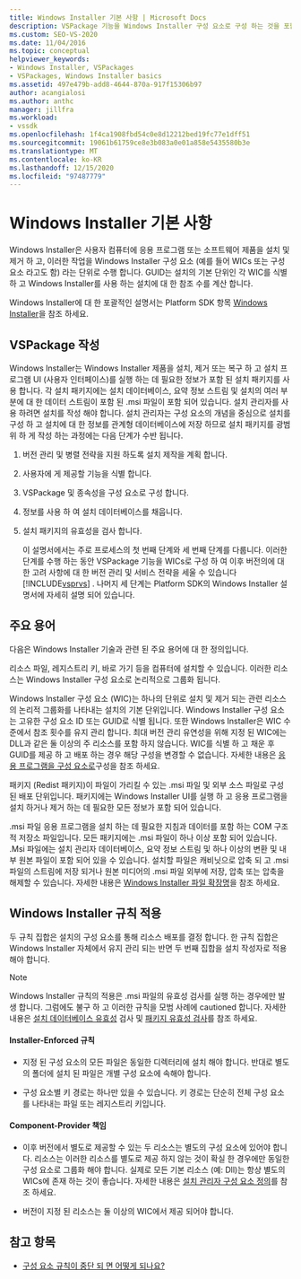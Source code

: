 ```yaml
---
title: Windows Installer 기본 사항 | Microsoft Docs
description: VSPackage 기능을 Windows Installer 구성 요소로 구성 하는 것을 포함 하 여 VSPackage을 설치 하는 데 사용 하는 Windows Installer에 대해 알아봅니다.
ms.custom: SEO-VS-2020
ms.date: 11/04/2016
ms.topic: conceptual
helpviewer_keywords:
- Windows Installer, VSPackages
- VSPackages, Windows Installer basics
ms.assetid: 497e479b-add8-4644-870a-917f15306b97
author: acangialosi
ms.author: anthc
manager: jillfra
ms.workload:
- vssdk
ms.openlocfilehash: 1f4ca1908fbd54c0e8d12212bed19fc77e1dff51
ms.sourcegitcommit: 19061b61759ce8e3b083a0e01a858e5435580b3e
ms.translationtype: MT
ms.contentlocale: ko-KR
ms.lasthandoff: 12/15/2020
ms.locfileid: "97487779"
---
```

# <a name="windows-installer-basics"></a>Windows Installer 기본 사항
Windows Installer은 사용자 컴퓨터에 응용 프로그램 또는 소프트웨어 제품을 설치 및 제거 하 고, 이러한 작업을 Windows Installer 구성 요소 (예를 들어 WICs 또는 구성 요소 라고도 함) 라는 단위로 수행 합니다. GUID는 설치의 기본 단위인 각 WIC를 식별 하 고 Windows Installer를 사용 하는 설치에 대 한 참조 수를 계산 합니다.

 Windows Installer에 대 한 포괄적인 설명서는 Platform SDK 항목 [Windows Installer](/previous-versions/2kt85ked(v=vs.120))을 참조 하세요.

## <a name="authoring-a-vspackage"></a>VSPackage 작성
 Windows Installer는 Windows Installer 제품을 설치, 제거 또는 복구 하 고 설치 프로그램 UI (사용자 인터페이스)를 실행 하는 데 필요한 정보가 포함 된 설치 패키지를 사용 합니다. 각 설치 패키지에는 설치 데이터베이스, 요약 정보 스트림 및 설치의 여러 부분에 대 한 데이터 스트림이 포함 된 .msi 파일이 포함 되어 있습니다. 설치 관리자를 사용 하려면 설치를 작성 해야 합니다. 설치 관리자는 구성 요소의 개념을 중심으로 설치를 구성 하 고 설치에 대 한 정보를 관계형 데이터베이스에 저장 하므로 설치 패키지를 광범위 하 게 작성 하는 과정에는 다음 단계가 수반 됩니다.

1. 버전 관리 및 병렬 전략을 지원 하도록 설치 제작을 계획 합니다.

2. 사용자에 게 제공할 기능을 식별 합니다.

3. VSPackage 및 종속성을 구성 요소로 구성 합니다.

4. 정보를 사용 하 여 설치 데이터베이스를 채웁니다.

5. 설치 패키지의 유효성을 검사 합니다.

   이 설명서에서는 주로 프로세스의 첫 번째 단계와 세 번째 단계를 다룹니다. 이러한 단계를 수행 하는 동안 VSPackage 기능을 WICs로 구성 하 여 이후 버전의에 대 한 고려 사항에 대 한 버전 관리 및 서비스 전략을 세울 수 있습니다 [!INCLUDE[vsprvs](../../code-quality/includes/vsprvs_md.md)] . 나머지 세 단계는 Platform SDK의 Windows Installer 설명서에 자세히 설명 되어 있습니다.

## <a name="key-terms"></a>주요 용어
 다음은 Windows Installer 기술과 관련 된 주요 용어에 대 한 정의입니다.

 리소스 파일, 레지스트리 키, 바로 가기 등을 컴퓨터에 설치할 수 있습니다. 이러한 리소스는 Windows Installer 구성 요소로 논리적으로 그룹화 됩니다.

 Windows Installer 구성 요소 (WIC)는 하나의 단위로 설치 및 제거 되는 관련 리소스의 논리적 그룹화를 나타내는 설치의 기본 단위입니다. Windows Installer 구성 요소는 고유한 구성 요소 ID 또는 GUID로 식별 됩니다. 또한 Windows Installer은 WIC 수준에서 참조 횟수를 유지 관리 합니다. 최대 버전 관리 유연성을 위해 지정 된 WIC에는 DLL과 같은 둘 이상의 주 리소스를 포함 하지 않습니다. WIC를 식별 하 고 채운 후 GUID를 제공 하 고 배포 하는 경우 해당 구성을 변경할 수 없습니다. 자세한 내용은 [응용 프로그램을 구성 요소로](/windows/desktop/Msi/organizing-applications-into-components)구성을 참조 하세요.

 패키지 (Redist 패키지)이 파일이 가리킬 수 있는 .msi 파일 및 외부 소스 파일로 구성 된 배포 단위입니다. 패키지에는 Windows Installer UI를 실행 하 고 응용 프로그램을 설치 하거나 제거 하는 데 필요한 모든 정보가 포함 되어 있습니다.

 .msi 파일 응용 프로그램을 설치 하는 데 필요한 지침과 데이터를 포함 하는 COM 구조적 저장소 파일입니다. 모든 패키지에는 .msi 파일이 하나 이상 포함 되어 있습니다. .Msi 파일에는 설치 관리자 데이터베이스, 요약 정보 스트림 및 하나 이상의 변환 및 내부 원본 파일이 포함 되어 있을 수 있습니다. 설치할 파일은 캐비닛으로 압축 되 고 .msi 파일의 스트림에 저장 되거나 원본 미디어의 .msi 파일 외부에 저장, 압축 또는 압축을 해제할 수 있습니다. 자세한 내용은 [Windows Installer 파일 확장명](/windows/desktop/Msi/windows-installer-file-extensions)을 참조 하세요.

## <a name="windows-installer-rules-enforcement"></a>Windows Installer 규칙 적용
 두 규칙 집합은 설치의 구성 요소를 통해 리소스 배포를 결정 합니다. 한 규칙 집합은 Windows Installer 자체에서 유지 관리 되는 반면 두 번째 집합을 설치 작성자로 적용 해야 합니다.

> [!NOTE]
> Windows Installer 규칙의 적용은 .msi 파일의 유효성 검사를 실행 하는 경우에만 발생 합니다. 그럼에도 불구 하 고 이러한 규칙을 모범 사례에 cautioned 합니다. 자세한 내용은 [설치 데이터베이스 유효성](/windows/desktop/Msi/validating-an-installation-database) 검사 및 [패키지 유효성 검사](/windows/desktop/Msi/package-validation)를 참조 하세요.

#### <a name="installer-enforced-rules"></a>Installer-Enforced 규칙

- 지정 된 구성 요소의 모든 파일은 동일한 디렉터리에 설치 해야 합니다. 반대로 별도의 폴더에 설치 된 파일은 개별 구성 요소에 속해야 합니다.

- 구성 요소별 키 경로는 하나만 있을 수 있습니다. 키 경로는 단순히 전체 구성 요소를 나타내는 파일 또는 레지스트리 키입니다.

#### <a name="component-provider-responsibilities"></a>Component-Provider 책임

- 이후 버전에서 별도로 제공할 수 있는 두 리소스는 별도의 구성 요소에 있어야 합니다. 리소스는 이러한 리소스를 별도로 제공 하지 않는 것이 확실 한 경우에만 동일한 구성 요소로 그룹화 해야 합니다. 실제로 모든 기본 리소스 (예: Dll)는 항상 별도의 WICs에 존재 하는 것이 좋습니다. 자세한 내용은 [설치 관리자 구성 요소 정의](/windows/desktop/Msi/defining-installer-components)를 참조 하세요.

- 버전이 지정 된 리소스는 둘 이상의 WIC에서 제공 되어야 합니다.

## <a name="see-also"></a>참고 항목
- [구성 요소 규칙이 중단 되 면 어떻게 되나요?](/windows/desktop/Msi/what-happens-if-the-component-rules-are-broken)
